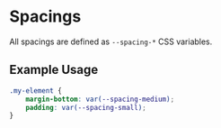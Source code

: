 <script setup>
import Table from '../Table.vue'
</script>

# Spacings

All spacings are defined as `--spacing-*` CSS variables.

<Table
    :headers="['Value', 'Variable']" 
    :rows="[
        ['4px', 'var(--spacing-xxsmall)'],
        ['8px', 'var(--spacing-xsmall)'],
        ['12px', 'var(--spacing-small)'],
        ['16px', 'var(--spacing-base)'],
        ['20px', 'var(--spacing-medium)'],
        ['24px', 'var(--spacing-large)'],
        ['28px', 'var(--spacing-xlarge)'],
        ['32px', 'var(--spacing-xxlarge)'],
        ['40px', 'var(--spacing-xxxlarge)'],
        ['48px', 'var(--spacing-xxxxlarge)'],
        ['64px', 'var(--spacing-giant)'],
        ['80px', 'var(--spacing-xgiant)']
    ]" 
/>

## Example Usage

```css
.my-element {
    margin-bottom: var(--spacing-medium);
    padding: var(--spacing-small);
}
```
